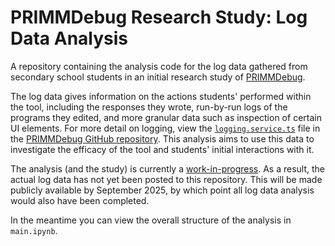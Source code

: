 # PRIMMDebug Research Study: Log Data Analysis

A repository containing the analysis code for the log data gathered from secondary school students in an initial research study of [PRIMMDebug](http://primmdebug.web.app).

The log data gives information on the actions students' performed within the tool, including the responses they wrote, run-by-run logs of the programs they edited, and more granular data such as inspection of certain UI elements. For more detail on logging, view the [`logging.service.ts`](https://github.com/LaurieGale10/primmdebug/blob/main/src/app/services/logging.service.ts) file in the [PRIMMDebug GitHub repository](https://github.com/LaurieGale10/primmdebug). This analysis aims to use this data to investigate the efficacy of the tool and students' initial interactions with it.

The analysis (and the study) is currently a <ins>work-in-progress</ins>. As a result, the actual log data has not yet been posted to this repository. This will be made publicly available by September 2025, by which point all log data analysis would also have been completed.

In the meantime you can view the overall structure of the analysis in `main.ipynb`.